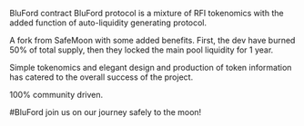 BluFord contract BluFord protocol is a mixture of RFI tokenomics with the added function of auto-liquidity generating protocol.

A fork from SafeMoon with some added benefits. First, the dev have burned 50% of total supply, then they locked the main pool liquidity for 1 year.

Simple tokenomics and elegant design and production of token information has catered to the overall success of the project.

100% community driven.

#BluFord join us on our journey safely to the moon!
